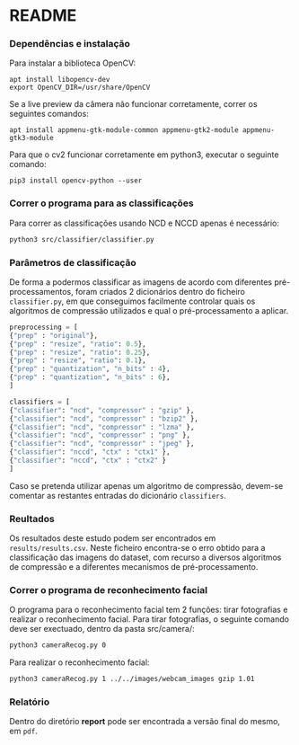 # README

### Dependências e instalação

Para instalar a biblioteca OpenCV:

```
apt install libopencv-dev
export OpenCV_DIR=/usr/share/OpenCV
```

Se a live preview da câmera não funcionar corretamente, correr os seguintes comandos:

```
apt install appmenu-gtk-module-common appmenu-gtk2-module appmenu-gtk3-module
```

Para que o cv2 funcionar corretamente em python3, executar o seguinte comando:

```
pip3 install opencv-python --user
```

### Correr o programa para as classificações

Para correr as classificações usando NCD e NCCD apenas é necessário:
```bash
python3 src/classifier/classifier.py
```

### Parâmetros de classificação

De forma a podermos classificar as imagens de acordo com diferentes pré-processamentos, foram criados 2 dicionários dentro do ficheiro ```classifier.py```, em que conseguimos facilmente controlar quais os algoritmos de compressão utilizados e qual o pré-processamento  a aplicar.

```python
preprocessing = [
{"prep" : "original"},
{"prep" : "resize", "ratio": 0.5},
{"prep" : "resize", "ratio": 0.25},
{"prep" : "resize", "ratio": 0.1},
{"prep" : "quantization", "n_bits" : 4},
{"prep" : "quantization", "n_bits" : 6},
]

classifiers = [
{"classifier": "ncd", "compressor" : "gzip" },
{"classifier": "ncd", "compressor" : "bzip2" },
{"classifier": "ncd", "compressor" : "lzma" },
{"classifier": "ncd", "compressor" : "png" },
{"classifier": "ncd", "compressor" : "jpeg" },
{"classifier": "nccd", "ctx" : "ctx1" },
{"classifier": "nccd", "ctx" : "ctx2" }
]
```

Caso se pretenda utilizar apenas um algoritmo de compressão, devem-se comentar as restantes entradas do dicionário ```classifiers```.

### Reultados
Os resultados deste estudo podem ser encontrados em ```results/results.csv```. Neste ficheiro encontra-se o erro obtido para a classificação das imagens do dataset, com recurso a diversos algoritmos de compressão e a diferentes mecanismos de pré-processamento.

### Correr o programa de reconhecimento facial
O programa para o reconhecimento facial tem 2 funções: tirar fotografias e realizar o reconhecimento facial.
Para tirar fotografias, o seguinte comando deve ser exectuado, dentro da pasta src/camera/:
```bash
python3 cameraRecog.py 0
```

Para realizar o reconhecimento facial:
```bash
python3 cameraRecog.py 1 ../../images/webcam_images gzip 1.01
```

### Relatório

Dentro do diretório  **report** pode ser encontrada a versão final do mesmo, em ```pdf```.



